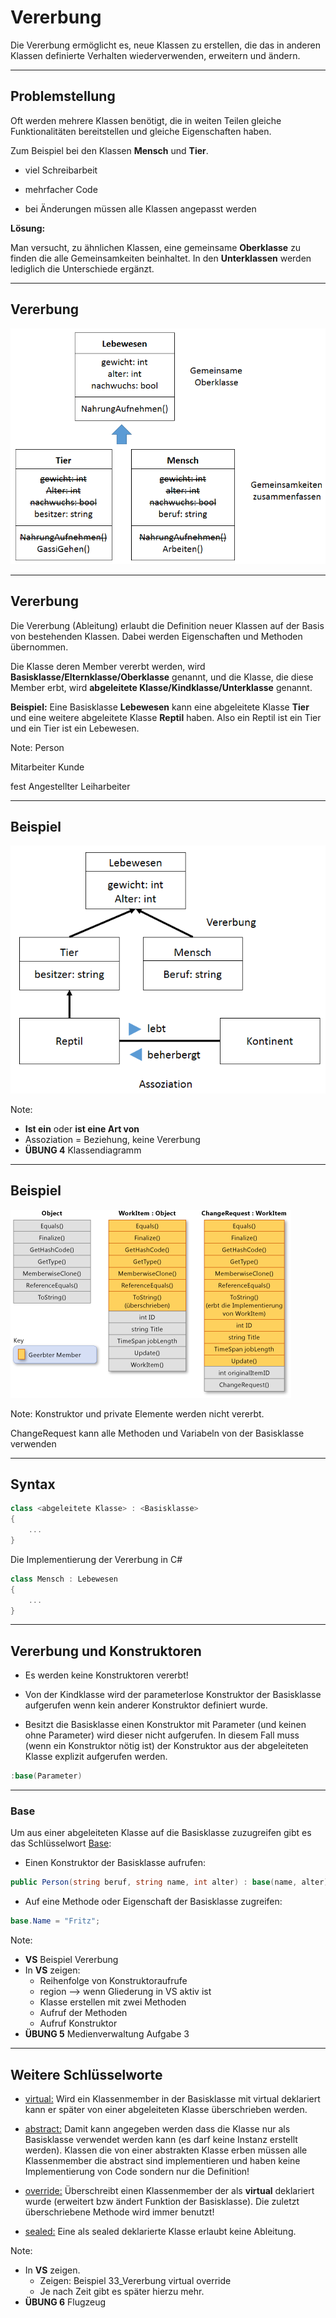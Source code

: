# Vererbung

Die Vererbung ermöglicht es, neue Klassen zu erstellen, die das in anderen Klassen definierte Verhalten wiederverwenden, erweitern und ändern.

---

<!-- .slide: class="left" -->
## Problemstellung

Oft werden mehrere Klassen benötigt, die in weiten Teilen gleiche Funktionalitäten bereitstellen und gleiche Eigenschaften haben.

Zum Beispiel bei den Klassen **Mensch** und **Tier**.

* viel Schreibarbeit

* mehrfacher Code

* bei Änderungen müssen alle Klassen angepasst werden

**Lösung:**

Man versucht, zu ähnlichen Klassen, eine gemeinsame **Oberklasse** zu finden die alle Gemeinsamkeiten beinhaltet. In den **Unterklassen** werden lediglich die Unterschiede ergänzt.

---

<!-- .slide: class="left" -->
## Vererbung

![Vererbung](images/Vererbung3.png)

---

<!-- .slide: class="left" -->
## Vererbung

Die Vererbung (Ableitung) erlaubt die Definition neuer Klassen auf der Basis von bestehenden Klassen. Dabei werden Eigenschaften und Methoden übernommen.

Die Klasse deren Member vererbt werden, wird **Basisklasse/Elternklasse/Oberklasse** genannt, und die Klasse, die diese Member erbt, wird **abgeleitete Klasse/Kindklasse/Unterklasse** genannt.

**Beispiel:** Eine Basisklasse **Lebewesen** kann eine abgeleitete Klasse **Tier** und eine weitere abgeleitete Klasse **Reptil** haben. Also ein Reptil ist ein Tier und ein Tier ist ein Lebewesen.

Note: Person

Mitarbeiter        Kunde

fest Angestellter     Leiharbeiter

---

<!-- .slide: class="left" -->
## Beispiel

![Vererbung](images/Vererbung2.png)

Note: 
* **Ist ein** oder **ist eine Art von**
* Assoziation = Beziehung, keine Vererbung
* **ÜBUNG 4** Klassendiagramm

---

<!-- .slide: class="left" -->
## Beispiel

![Vererbung](images/Vererbung.png)

Note: Konstruktor und private Elemente werden nicht vererbt.

ChangeRequest kann alle Methoden und Variabeln von der Basisklasse verwenden

---

<!-- .slide: class="left" -->
## Syntax

```csharp []
class <abgeleitete Klasse> : <Basisklasse>
{
    ...
}
```

Die Implementierung der Vererbung in C\#

```csharp []
class Mensch : Lebewesen
{
    ...
}
```

---

<!-- .slide: class="left" -->
## Vererbung und Konstruktoren

* Es werden keine Konstruktoren vererbt!

* Von der Kindklasse wird der parameterlose Konstruktor der Basisklasse aufgerufen wenn kein anderer Konstruktor definiert wurde.

* Besitzt die Basisklasse einen Konstruktor mit Parameter (und keinen ohne Parameter) wird dieser nicht aufgerufen. In diesem Fall muss (wenn ein Konstruktor nötig ist) der Konstruktor aus der abgeleiteten Klasse explizit aufgerufen werden.

```csharp []
:base(Parameter)
```

---

<!-- .slide: class="left" -->
### Base

Um aus einer abgeleiteten Klasse auf die Basisklasse zuzugreifen gibt es das Schlüsselwort [Base](https://docs.microsoft.com/de-de/dotnet/csharp/language-reference/keywords/base):

* Einen Konstruktor der Basisklasse aufrufen:

```csharp []
public Person(string beruf, string name, int alter) : base(name, alter)
```

* Auf eine Methode oder Eigenschaft der Basisklasse zugreifen:

```csharp []
base.Name = "Fritz";
```

Note: 

* **VS** Beispiel Vererbung
* In **VS** zeigen:
    * Reihenfolge von Konstruktoraufrufe
    * region --> wenn Gliederung in VS aktiv ist
    * Klasse erstellen mit zwei Methoden
    * Aufruf der Methoden
    * Aufruf Konstruktor
* **ÜBUNG 5** Medienverwaltung Aufgabe 3

---

<!-- .slide: class="left" -->
## Weitere Schlüsselworte

* [virtual:](https://docs.microsoft.com/de-de/dotnet/csharp/language-reference/keywords/virtual) Wird ein Klassenmember in der Basisklasse mit virtual deklariert kann er später von einer abgeleiteten Klasse überschrieben werden.

* [abstract:](https://docs.microsoft.com/de-de/dotnet/csharp/language-reference/keywords/abstract) Damit kann angegeben werden dass die Klasse nur als Basisklasse verwendet werden kann (es darf keine Instanz erstellt werden). Klassen die von einer abstrakten Klasse erben müssen alle Klassenmember die abstract sind implementieren und haben keine Implementierung von Code sondern nur die Definition!

* [override:](https://docs.microsoft.com/de-de/dotnet/csharp/language-reference/keywords/override) Überschreibt einen Klassenmember der als **virtual** deklariert wurde (erweitert bzw ändert Funktion der Basisklasse). Die zuletzt überschriebene Methode wird immer benutzt!

* [sealed:](https://docs.microsoft.com/de-de/dotnet/csharp/language-reference/keywords/sealed) Eine als sealed deklarierte Klasse erlaubt keine Ableitung.

Note:

* In **VS** zeigen.
    * Zeigen: Beispiel 33_Vererbung virtual override
    * Je nach Zeit gibt es später hierzu mehr.
* **ÜBUNG 6** Flugzeug